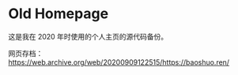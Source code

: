 # Old Homepage

这是我在 2020 年时使用的个人主页的源代码备份。

网页存档：https://web.archive.org/web/20200909122515/https://baoshuo.ren/
